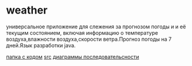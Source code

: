 # weather

универсальное приложение для слежения за прогнозом погоды и и её текущим состоянием, включая информацию о температуре воздуха,влажности воздуха,скорости ветра.Прогноз погоды на 7 дней.Язык разработки java.

[папка с кодом](src/main/java)
[src](SRS.md)
[диаграммы последовательсности](document/Sequence)
[]()
